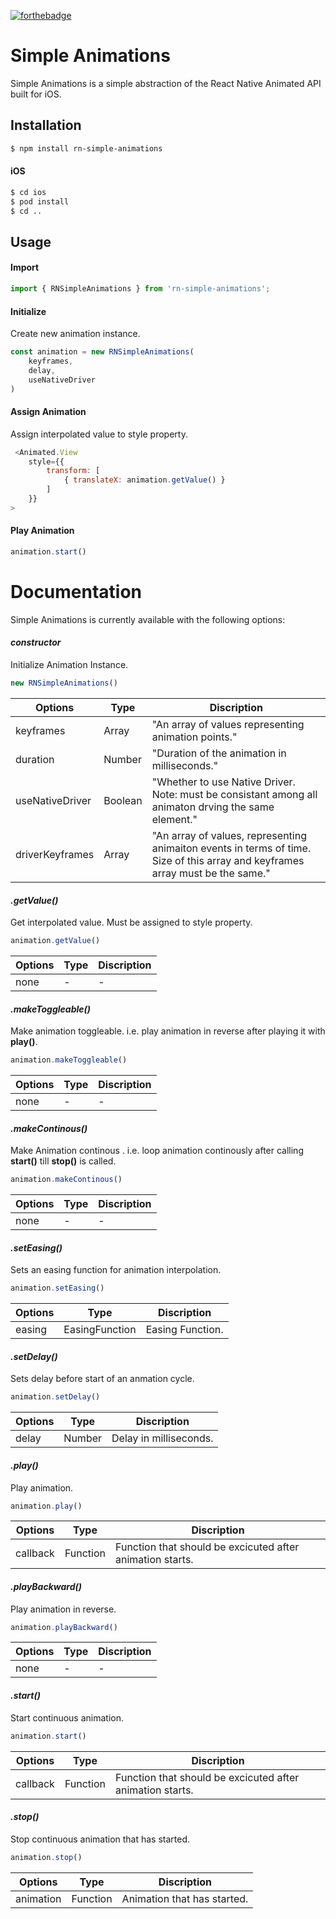 [![forthebadge](https://forthebadge.com/images/badges/uses-js.svg)](https://forthebadge.com)

# Simple Animations
Simple Animations is a simple abstraction of the React Native Animated API built for iOS.
## Installation
```sh
$ npm install rn-simple-animations
```
#### iOS
```sh
$ cd ios
$ pod install
$ cd ..
```
## Usage
#### Import
```js
import { RNSimpleAnimations } from 'rn-simple-animations';
```
#### Initialize
Create new animation instance.
```js
const animation = new RNSimpleAnimations(
    keyframes,
    delay,
    useNativeDriver
)
```
#### Assign Animation
Assign interpolated value to style property.
```js
 <Animated.View
    style={{
        transform: [
            { translateX: animation.getValue() }
        ]
    }}
>
```
#### Play Animation
```js
animation.start()
```
# Documentation
Simple Animations is currently available with the following options:
#### *constructor*
Initialize Animation Instance.
```js
new RNSimpleAnimations()
```
| Options | Type | Discription |
| ------ | ------ | ------ |
| keyframes | Array<Any> | "An array of values representing animation points." |
| duration | Number | "Duration of the animation in milliseconds." |
| useNativeDriver | Boolean | "Whether to use Native Driver. Note: must be consistant among all animaton drving the same element." |
| driverKeyframes | Array<Number> | "An array of values, representing animaiton events in terms of time. Size of this array and keyframes array must be the same." |

#### *.getValue()*
Get interpolated value. Must be assigned to style property.
```js
animation.getValue()
```
| Options | Type | Discription |
| ------ | ------ | ------ |
| none | - | - |

#### *.makeToggleable()*
Make animation toggleable. i.e. play animation in reverse after playing it with __play()__.
```js
animation.makeToggleable()
```
| Options | Type | Discription |
| ------ | ------ | ------ |
| none | - | - |

#### *.makeContinous()*
Make Animation continous . i.e. loop animation continously after calling __start()__ till __stop()__ is called.
```js
animation.makeContinous()
```
| Options | Type | Discription |
| ------ | ------ | ------ |
| none | - | - |

#### *.setEasing()*
Sets an easing function for animation interpolation.
```js
animation.setEasing()
```
| Options | Type | Discription |
| ------ | ------ | ------ |
| easing | EasingFunction | Easing Function. |

#### *.setDelay()*
Sets delay before start of an anmation cycle.
```js
animation.setDelay()
```
| Options | Type | Discription |
| ------ | ------ | ------ |
| delay | Number | Delay in milliseconds. |

#### *.play()*
Play animation.
```js
animation.play()
```
| Options | Type | Discription |
| ------ | ------ | ------ |
| callback | Function | Function that should be excicuted after animation starts. |

#### *.playBackward()*
Play animation in reverse.
```js
animation.playBackward()
```
| Options | Type | Discription |
| ------ | ------ | ------ |
| none | - | - |

#### *.start()*
Start continuous animation.
```js
animation.start()
```
| Options | Type | Discription |
| ------ | ------ | ------ |
| callback | Function | Function that should be excicuted after animation starts. |

#### *.stop()*
Stop continuous animation that has started.
```js
animation.stop()
```
| Options | Type | Discription |
| ------ | ------ | ------ |
| animation | Function | Animation that has started. |



